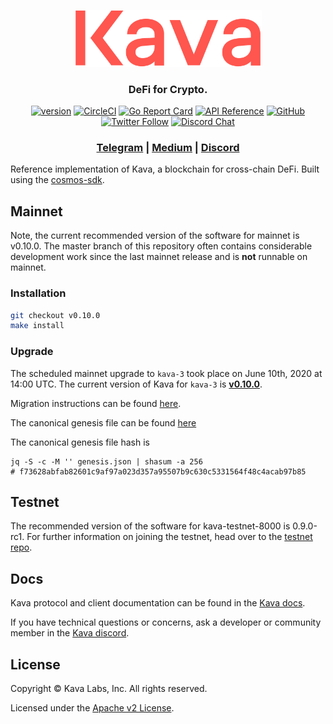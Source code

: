 <p align="center">
  <img src="./kava-logo.svg" width="300">
</p>
<h3 align="center">DeFi for Crypto.</h3>

<div align="center">

[![version](https://img.shields.io/github/tag/kava-labs/kava.svg)](https://github.com/kava-labs/kava/releases/latest)
[![CircleCI](https://circleci.com/gh/Kava-Labs/kava/tree/master.svg?style=shield)](https://circleci.com/gh/Kava-Labs/kava/tree/master)
[![Go Report Card](https://goreportcard.com/badge/github.com/kava-labs/kava)](https://goreportcard.com/report/github.com/kava-labs/kava)
[![API Reference](https://godoc.org/github.com/Kava-Labs/kava?status.svg)](https://godoc.org/github.com/Kava-Labs/kava)
[![GitHub](https://img.shields.io/github/license/kava-labs/kava.svg)](https://github.com/Kava-Labs/kava/blob/master/LICENSE.md)
[![Twitter Follow](https://img.shields.io/twitter/follow/kava_labs.svg?label=Follow&style=social)](https://twitter.com/kava_labs)
[![Discord Chat](https://img.shields.io/discord/704389840614981673.svg)](https://discord.com/invite/kQzh3Uv)

</div>

<div align="center">

### [Telegram](https://t.me/kavalabs) | [Medium](https://medium.com/kava-labs) | [Discord](https://discord.com/invite/kQzh3Uv)

</div>

Reference implementation of Kava, a blockchain for cross-chain DeFi. Built using the [cosmos-sdk](https://github.com/cosmos/cosmos-sdk).

## Mainnet

Note, the current recommended version of the software for mainnet is v0.10.0. The master branch of this repository often contains considerable development work since the last mainnet release and is __not__ runnable on mainnet.

### Installation

```bash
git checkout v0.10.0
make install
```

### Upgrade

The scheduled mainnet upgrade to `kava-3` took place on June 10th, 2020 at 14:00 UTC. The current version of Kava for `kava-3` is [__v0.10.0__](https://github.com/Kava-Labs/kava/releases/tag/v0.10.0).

Migration instructions can be found [here](https://github.com/Kava-Labs/kava/blob/master/contrib/kava-3/migration.md).

The canonical genesis file can be found [here](https://github.com/Kava-Labs/launch/tree/master/kava-3)

The canonical genesis file hash is

```
jq -S -c -M '' genesis.json | shasum -a 256
# f73628abfab82601c9af97a023d357a95507b9c630c5331564f48c4acab97b85
```

## Testnet

The recommended version of the software for kava-testnet-8000 is 0.9.0-rc1. For further information on joining the testnet, head over to the [testnet repo](https://github.com/Kava-Labs/kava-testnets).

## Docs

Kava protocol and client documentation can be found in the [Kava docs](https://docs.kava.io).

If you have technical questions or concerns, ask a developer or community member in the [Kava discord](https://discord.com/invite/kQzh3Uv).

## License

Copyright © Kava Labs, Inc. All rights reserved.

Licensed under the [Apache v2 License](LICENSE.md).
